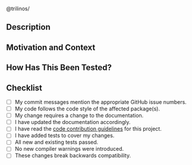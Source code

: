 <!---
Be sure to select `develop` as the `base` branch against which to create this
pull request.  Only pull requests against `develop` will undergo Trilinos'
automated testing.  Pull requests against `master` will be ignored.

Provide a general summary of your changes in the Title above.  If this pull
request pertains to a particular package in Trilinos, it's worthwhile to start
the title with "PackageName:  ".

Note that anything between these delimiters is a comment that will not appear
in the pull request description once created. Most areas in this message are
commented out and can be easily added by removing the comment delimiters.

Please make sure to mark:
* Reviewers
* Assignees
* Labels

Replace <teamName> below with the appropriate Trilinos package/team name.
-->
@trilinos/<teamName>

## Description
<!--- Please describe your changes in detail. -->

## Motivation and Context
<!--- Why is this change required?  What problem does it solve? -->

<!---
If applicable, let us know how this merge request is related to any other open
issues or pull requests:

## Related Issues

* Closes 
* Blocks 
* Is blocked by 
* Follows 
* Precedes 
* Related to 
* Part of 
* Composed of 
-->

## How Has This Been Tested?
<!---
Please describe in detail how you tested your changes.  Include details of your
testing environment and the tests you ran to see how your change affects other
areas of the code.  Consider including configure, build, and test log files.
-->

<!--- 
## Screenshots
Not obligatory, but is there anything pertinent that we should see?
 -->

<!---
Go over all the following points, and put an `x` in all the boxes that apply.
If you are unsure about any of these, please ask&mdash;we are here to help.
-->

## Checklist

- [ ] My commit messages mention the appropriate GitHub issue numbers.
- [ ] My code follows the code style of the affected package(s).
- [ ] My change requires a change to the documentation.
- [ ] I have updated the documentation accordingly.
- [ ] I have read the [code contribution guidelines](../blob/master/CONTRIBUTING.md) for this project.
- [ ] I have added tests to cover my changes.
- [ ] All new and existing tests passed.
- [ ] No new compiler warnings were introduced.
- [ ] These changes break backwards compatibility.

<!--- 
## Additional Information
Anything else we need to know in evaluating this merge request?
 -->
